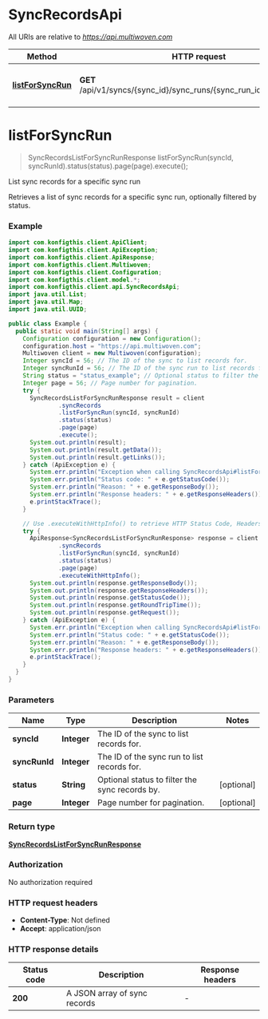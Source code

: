 # SyncRecordsApi

All URIs are relative to *https://api.multiwoven.com*

| Method | HTTP request | Description |
|------------- | ------------- | -------------|
| [**listForSyncRun**](SyncRecordsApi.md#listForSyncRun) | **GET** /api/v1/syncs/{sync_id}/sync_runs/{sync_run_id}/sync_records | List sync records for a specific sync run |


<a name="listForSyncRun"></a>
# **listForSyncRun**
> SyncRecordsListForSyncRunResponse listForSyncRun(syncId, syncRunId).status(status).page(page).execute();

List sync records for a specific sync run

Retrieves a list of sync records for a specific sync run, optionally filtered by status.

### Example
```java
import com.konfigthis.client.ApiClient;
import com.konfigthis.client.ApiException;
import com.konfigthis.client.ApiResponse;
import com.konfigthis.client.Multiwoven;
import com.konfigthis.client.Configuration;
import com.konfigthis.client.model.*;
import com.konfigthis.client.api.SyncRecordsApi;
import java.util.List;
import java.util.Map;
import java.util.UUID;

public class Example {
  public static void main(String[] args) {
    Configuration configuration = new Configuration();
    configuration.host = "https://api.multiwoven.com";
    Multiwoven client = new Multiwoven(configuration);
    Integer syncId = 56; // The ID of the sync to list records for.
    Integer syncRunId = 56; // The ID of the sync run to list records for.
    String status = "status_example"; // Optional status to filter the sync records by.
    Integer page = 56; // Page number for pagination.
    try {
      SyncRecordsListForSyncRunResponse result = client
              .syncRecords
              .listForSyncRun(syncId, syncRunId)
              .status(status)
              .page(page)
              .execute();
      System.out.println(result);
      System.out.println(result.getData());
      System.out.println(result.getLinks());
    } catch (ApiException e) {
      System.err.println("Exception when calling SyncRecordsApi#listForSyncRun");
      System.err.println("Status code: " + e.getStatusCode());
      System.err.println("Reason: " + e.getResponseBody());
      System.err.println("Response headers: " + e.getResponseHeaders());
      e.printStackTrace();
    }

    // Use .executeWithHttpInfo() to retrieve HTTP Status Code, Headers and Request
    try {
      ApiResponse<SyncRecordsListForSyncRunResponse> response = client
              .syncRecords
              .listForSyncRun(syncId, syncRunId)
              .status(status)
              .page(page)
              .executeWithHttpInfo();
      System.out.println(response.getResponseBody());
      System.out.println(response.getResponseHeaders());
      System.out.println(response.getStatusCode());
      System.out.println(response.getRoundTripTime());
      System.out.println(response.getRequest());
    } catch (ApiException e) {
      System.err.println("Exception when calling SyncRecordsApi#listForSyncRun");
      System.err.println("Status code: " + e.getStatusCode());
      System.err.println("Reason: " + e.getResponseBody());
      System.err.println("Response headers: " + e.getResponseHeaders());
      e.printStackTrace();
    }
  }
}

```

### Parameters

| Name | Type | Description  | Notes |
|------------- | ------------- | ------------- | -------------|
| **syncId** | **Integer**| The ID of the sync to list records for. | |
| **syncRunId** | **Integer**| The ID of the sync run to list records for. | |
| **status** | **String**| Optional status to filter the sync records by. | [optional] |
| **page** | **Integer**| Page number for pagination. | [optional] |

### Return type

[**SyncRecordsListForSyncRunResponse**](SyncRecordsListForSyncRunResponse.md)

### Authorization

No authorization required

### HTTP request headers

 - **Content-Type**: Not defined
 - **Accept**: application/json

### HTTP response details
| Status code | Description | Response headers |
|-------------|-------------|------------------|
| **200** | A JSON array of sync records |  -  |

